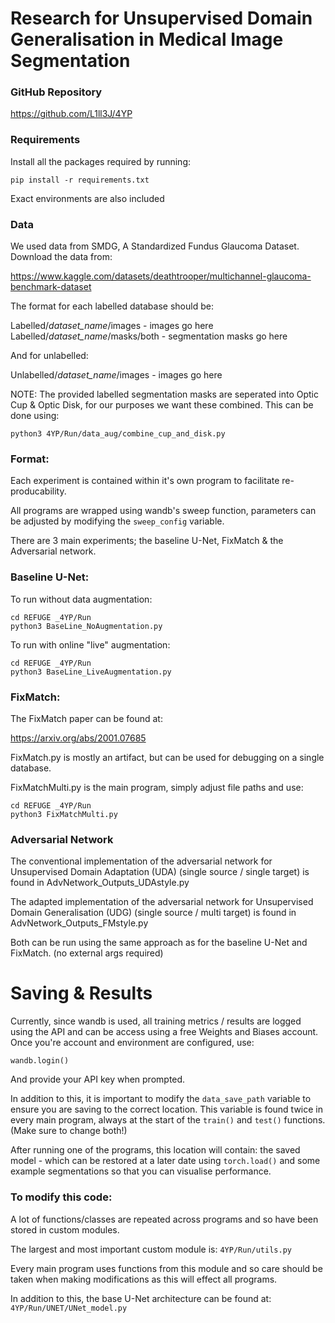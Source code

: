 # Research for Unsupervised Domain Generalisation in Medical Image Segmentation

### GitHub Repository
https://github.com/L1ll3J/4YP


### Requirements
Install all the packages required by running: 
```
pip install -r requirements.txt
```
Exact environments are also included

### Data
We used data from SMDG, A Standardized Fundus Glaucoma Dataset. Download the data from: 

https://www.kaggle.com/datasets/deathtrooper/multichannel-glaucoma-benchmark-dataset

The format for each labelled database should be:

Labelled/*dataset_name*/images                       - images go here
Labelled/*dataset_name*/masks/both                   - segmentation masks go here


And for unlabelled:

Unlabelled/*dataset_name*/images                     - images go here


NOTE: The provided labelled segmentation masks are seperated into Optic Cup & Optic Disk, for our purposes we want these combined.
This can be done using:
```
python3 4YP/Run/data_aug/combine_cup_and_disk.py
```
### Format:
Each experiment is contained within it's own program to facilitate re-producability. 

All programs are wrapped using wandb's sweep function, parameters can be adjusted by modifying the ```sweep_config``` variable.

There are 3 main experiments; the baseline U-Net, FixMatch & the Adversarial network.


### Baseline U-Net:

To run without data augmentation:
```
cd REFUGE _4YP/Run
python3 BaseLine_NoAugmentation.py
```

To run with online "live" augmentation:
```
cd REFUGE _4YP/Run
python3 BaseLine_LiveAugmentation.py
```

### FixMatch:
The FixMatch paper can be found at:

https://arxiv.org/abs/2001.07685

FixMatch.py is mostly an artifact, but can be used for debugging on a single database.

FixMatchMulti.py is the main program, simply adjust file paths and use:
```
cd REFUGE _4YP/Run
python3 FixMatchMulti.py
```


### Adversarial Network
The conventional implementation of the adversarial network for Unsupervised Domain Adaptation (UDA) (single source / single target) is found in AdvNetwork_Outputs_UDAstyle.py

The adapted implementation of the adversarial network for Unsupervised Domain Generalisation (UDG) (single source / multi target) is found in AdvNetwork_Outputs_FMstyle.py

Both can be run using the same approach as for the baseline U-Net and FixMatch. (no external args required)
# Saving & Results
Currently, since wandb is used, all training metrics / results are logged using the API and can be access using a free Weights and Biases account. Once you're account and environment are configured, use:
```
wandb.login()
```
And provide your API key when prompted.

In addition to this, it is important to modify the ```data_save_path``` variable to ensure you are saving to the correct location. This variable is found twice in every main program, always at the start of the ```train()``` and ```test()``` functions. 
(Make sure to change both!)

After running one of the programs, this location will contain: the saved model - which can be restored at a later date using ```torch.load()``` and some example segmentations so that you can visualise performance.

### To modify this code:
A lot of functions/classes are repeated across programs and so have been stored in custom modules.

The largest and most important custom module is:
```4YP/Run/utils.py```

Every main program uses functions from this module and so care should be taken when making modifications as this will effect all programs.

In addition to this, the base U-Net architecture can be found at:
```4YP/Run/UNET/UNet_model.py```
